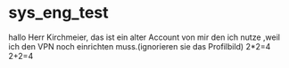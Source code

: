 # sys_eng_test
hallo Herr Kirchmeier, das ist ein alter Account von mir den ich nutze ,weil ich den VPN noch einrichten muss.(ignorieren sie das Profilbild)
2*2=4
2+2=4
